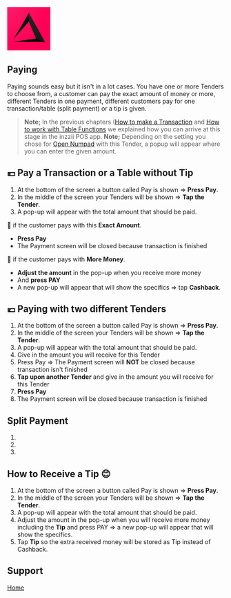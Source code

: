 <img src="../Assets/Pictures/play_store_512.png" alt="inzzii logo" width="100"/>

## Paying
Paying sounds easy but it isn't in a lot cases. You have one or more Tenders to choose from, a customer can pay the exact amount of money or more, 
different Tenders in one payment, different customers pay for one transaction/table (split payment) or a tip is given.  
> **Note;** In the previous chapters ([How to make a Transaction](/docs/Chapter7.md) and [How to work with Table Functions](/docs/Chapter8.md) we explained how you can arrive at this stage in the inzzii POS app.
> **Note;** Depending on the setting you chose for [Open Numpad](../docs/Chapter16.html) with this Tender, a popup will appear where you can enter the given amount.

## 💶 Pay a Transaction or a Table without Tip

1. At the bottom of the screen a button called Pay is shown => **Press Pay**.
2. In the middle of the screen your Tenders will be shown => **Tap the Tender**.
3. A pop-up will appear with the total amount that should be paid.

📌 if the customer pays with this **Exact Amount**.
* **Press Pay**
* The Payment screen will be closed because transaction is finished

📌 if the customer pays with **More Money**.
* **Adjust the amount** in the pop-up when you receive more money 
* And **press PAY**
* A new pop-up will appear that will show the specifics => tap **Cashback**.

## 💶 Paying with two different Tenders

1. At the bottom of the screen a button called Pay is shown => **Press Pay**.
2. In the middle of the screen your Tenders will be shown => **Tap the Tender**.
3. A pop-up will appear with the total amount that should be paid.
4. Give in the amount you will receive for this Tender
5. Press Pay => The Payment screen will **NOT** be closed because transaction isn't finished
6. **Tap upon another Tender** and give in the amount you will receive for this Tender
7. **Press Pay**
8. The Payment screen will be closed because transaction is finished

## Split Payment
1. 
2. 
3. 

## How to Receive a Tip 😊

1. At the bottom of the screen a button called Pay is shown => **Press Pay**.
2. In the middle of the screen your Tenders will be shown => **Tap the Tender**.
3. A pop-up will appear with the total amount that should be paid.
4. Adjust the amount in the pop-up when you will receive more money including the **Tip** and press PAY => a new pop-up will appear that will show the specifics.
5. Tap **Tip** so the extra received money will be stored as Tip instead of Cashback.




## Support
[Home](../index.md)